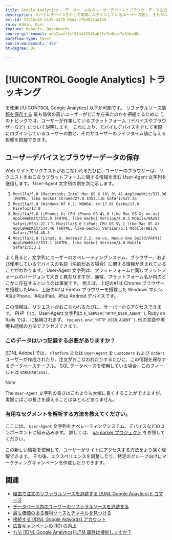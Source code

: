 ```yaml
---
title: Google Analytics — データベース内のユーザーデバイスとブラウザーデータを追跡します。
description: モバイルデバイスを介して実際にログインしているユーザーの数と、それがユーザーのライフタイム値に与える影響について説明します。
exl-id: 57b1bc45-b139-4370-86ea-2fbd021aa14d
role: Admin, User
feature: Reports, Dashboards
source-git-commit: adb7aaef1cf914d43348abf5c7e4bec7c51bed0c
workflow-type: tm+mt
source-wordcount: '430'
ht-degree: 0%

---
```


# [!UICONTROL Google Analytics] トラッキング

を使用 [!UICONTROL Google Analytics] 以下が可能です。 [リファラルソース情報を保存する](../analysis/google-track-user-acq.md) 最も価値の高いユーザーがどこから来たのかを把握するために このトピックでは、ユーザーが作業しているプラットフォーム（デバイスやブラウザーなど）について説明します。 これにより、モバイルデバイスを介して実際にログインしているユーザーの数と、それがユーザーのライフタイム値に与える影響を把握できます。

## ユーザーデバイスとブラウザーデータの保存

Web サイトでリクエストがおこなわれるたびに、ユーザーのブラウザーは、リクエストをおこなうプラットフォームに関する情報を含む User-Agent 文字列を送信します。 User-Agent 文字列の例を次に示します。

1. `Mozilla/5.0 (Macintosh; Intel Mac OS X 10\_8\_4) AppleWebKit/537.36 (KHTML, like Gecko) Chrome/27.0.1453.116 Safari/537.36`
1. `Mozilla/5.0 (Windows NT 6.1; WOW64; rv:17.0) Gecko/17.0 Firefox/17.0`
1. `Mozilla/5.0 (iPhone; U; CPU iPhone OS 4\_0 like Mac OS X; en-us) AppleWebKit/532.9 (KHTML, like Gecko) Version/4.0.5 Mobile/8A293 Safari/6531.22.7`
1.` Mozilla/5.0 (iPad; CPU OS 5\_1 like Mac OS X) AppleWebKit/534.46 (KHTML, like Gecko) Version/5.1 Mobile/9B176 Safari/7534.48.3`
1. `Mozilla/5.0 (Linux; U; Android 2.2; en-us; Nexus One Build/FRF91) AppleWebKit/533.1 (KHTML, like Gecko) Version/4.0 Mobile Safari/533.1`

よく見ると、文字列にユーザーのオペレーティングシステム、ブラウザー、および使用しているデバイスの名前（名前がある場合）に関する情報が含まれていることがわかります。 User-Agent 文字列は、プラットフォームと同じプラットフォームのバージョンで大きく異なりますが、通常、プラットフォーム名が内のどこかに存在するというのは事実です。 例えば、上記の#1は Chrome ブラウザーを搭載したMac、上記の#2は Firefox ブラウザーを搭載した Windows マシン、#3はiPhone、#4はiPad、#5は Android デバイスです。

この情報は、リクエストがおこなわれるたびに、サーバーからアクセスできます。 PHP では、User-Agent 文字列は `$_SERVER['HTTP_USER_AGENT']`. Ruby on Rails では、に格納されます。 `request.env['HTTP_USER_AGENT']`. 他の言語や環境も同様の方法でアクセスできます。

### このデータはいつ記録する必要がありますか？

[!DNL Adobe] では、 `Platform` または `User-Agent` を `Customers` および `Orders` ユーザーが作成されたり、注文がおこなわれたりするたびに、この情報を保存するデータベーステーブル。 SQL データベースを使用している場合、このフィールドは `VARCHAR(255)`. 

>[!NOTE]
>
>The `User-Agent` 文字列の長さはこれよりも大幅に長くすることができますが、実際にはこの長さを超えることはほとんどありません。

### 有用なセグメントを解析する方法を教えてください。

ここには、 `User-Agent` 文字列をオペレーティングシステム、デバイスなどのコンポーネントに組み込みます。 詳しくは、 [ua-parser プロジェクト](https://github.com/tobie/ua-parser) を参照してください。

この新しい情報を使用して、ユーザーがサイトにアクセスする方法をより深く理解できます。 その後、エクスペリエンスを調整したり、特定のグループ向けにマーケティングキャンペーンを作成したりできます。

## 関連

* [経由で注文のリファラルソースを追跡する [!DNL Google Anaytics] E コマース](../importing-data/integrations/google-ecommerce.md)
* [データベース内のユーザーのリファラルソースを追跡する](../analysis/google-track-user-acq.md)
* [最も価値のある獲得ソースとチャネルを見つける](../analysis/most-value-source-channel.md)
* [接続する [!DNL Google Adwords] アカウント](../importing-data/integrations/google-adwords.md)
* [広告キャンペーンの ROI の向上](../analysis/roi-ad-camp.md)
* [方法 [!DNL Google Analytics] UTM 属性は機能しますか？](../analysis/utm-attributes.md)
